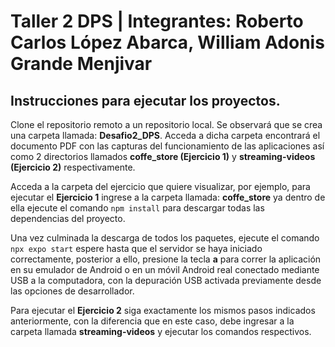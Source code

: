 # Taller 2 DPS | Integrantes: Roberto Carlos López Abarca, William Adonis Grande Menjivar

## Instrucciones para ejecutar los proyectos.

Clone el repositorio remoto a un repositorio local. Se observará que se crea una carpeta llamada: **Desafio2_DPS**. Acceda a dicha carpeta 
encontrará el documento PDF con las capturas del funcionamiento de las aplicaciones así como 2 directorios llamados **coffe_store (Ejercicio 1)** y **streaming-videos (Ejercicio 2)** respectivamente.

Acceda a la carpeta del ejercicio que quiere visualizar, por ejemplo, para ejecutar el **Ejercicio 1** ingrese a la carpeta llamada: **coffe_store** ya dentro de ella ejecute el comando `npm install` para descargar todas las dependencias del proyecto.

Una vez culminada la descarga de todos los paquetes, ejecute el comando `npx expo start` espere hasta que el servidor se haya iniciado correctamente, posterior a ello, presione la tecla **a** para correr la aplicación en su emulador de Android o en un móvil Android real
conectado mediante USB a la computadora, con la depuración USB activada previamente desde las opciones de desarrollador.

Para ejecutar el **Ejercicio 2** siga exactamente los mismos pasos indicados anteriormente, con la diferencia que en este caso, debe ingresar a la carpeta llamada **streaming-videos** y ejecutar los comandos respectivos.